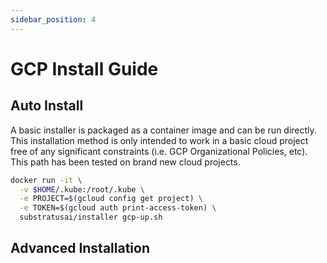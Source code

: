 ```yaml
---
sidebar_position: 4
---
```


# GCP Install Guide


## Auto Install

A basic installer is packaged as a container image and can be run directly. This installation method is only intended to work in a basic cloud project free of any significant constraints (i.e. GCP Organizational Policies, etc). This path has been tested on brand new cloud projects.


```bash
docker run -it \
  -v $HOME/.kube:/root/.kube \
  -e PROJECT=$(gcloud config get project) \
  -e TOKEN=$(gcloud auth print-access-token) \
  substratusai/installer gcp-up.sh
```

## Advanced Installation

